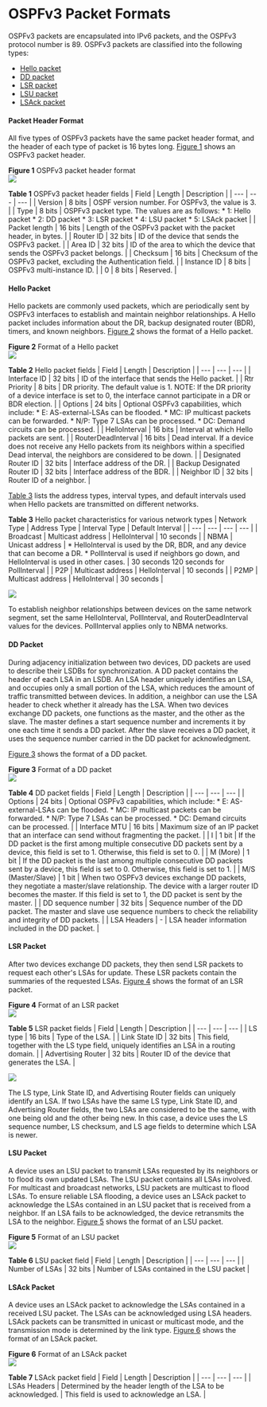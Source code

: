 OSPFv3 Packet Formats
=====================

OSPFv3 packets are encapsulated into IPv6 packets, and the OSPFv3 protocol number is 89. OSPFv3 packets are classified into the following types:

* [Hello packet](#EN-US_CONCEPT_0000001130623214__section_02)
* [DD packet](#EN-US_CONCEPT_0000001130623214__section_03)
* [LSR packet](#EN-US_CONCEPT_0000001130623214__section_04)
* [LSU packet](#EN-US_CONCEPT_0000001130623214__section_05)
* [LSAck packet](#EN-US_CONCEPT_0000001130623214__section_06)

#### Packet Header Format

All five types of OSPFv3 packets have the same packet header format, and the header of each type of packet is 16 bytes long. [Figure 1](#EN-US_CONCEPT_0000001130623214__fig_dc_vrp_feature_new_00632101) shows an OSPFv3 packet header.

**Figure 1** OSPFv3 packet header format  
![](figure/en-us_image_0000001130783146.png)

**Table 1** OSPFv3 packet header fields
| Field | Length | Description |
| --- | --- | --- |
| Version | 8 bits | OSPF version number. For OSPFv3, the value is 3. |
| Type | 8 bits | OSPFv3 packet type. The values are as follows:   * 1: Hello packet * 2: DD packet * 3: LSR packet * 4: LSU packet * 5: LSAck packet |
| Packet length | 16 bits | Length of the OSPFv3 packet with the packet header, in bytes. |
| Router ID | 32 bits | ID of the device that sends the OSPFv3 packet. |
| Area ID | 32 bits | ID of the area to which the device that sends the OSPFv3 packet belongs. |
| Checksum | 16 bits | Checksum of the OSPFv3 packet, excluding the Authentication field. |
| Instance ID | 8 bits | OSPFv3 multi-instance ID. |
| 0 | 8 bits | Reserved. |



#### Hello Packet

Hello packets are commonly used packets, which are periodically sent by OSPFv3 interfaces to establish and maintain neighbor relationships. A Hello packet includes information about the DR, backup designated router (BDR), timers, and known neighbors. [Figure 2](#EN-US_CONCEPT_0000001130623214__fig_dc_vrp_feature_new_00632102) shows the format of a Hello packet.

**Figure 2** Format of a Hello packet  
![](figure/en-us_image_0000001130783152.png)

**Table 2** Hello packet fields
| Field | Length | Description |
| --- | --- | --- |
| Interface ID | 32 bits | ID of the interface that sends the Hello packet. |
| Rtr Priority | 8 bits | DR priority. The default value is 1.  NOTE:  If the DR priority of a device interface is set to 0, the interface cannot participate in a DR or BDR election. |
| Options | 24 bits | Optional OSPFv3 capabilities, which include:   * E: AS-external-LSAs can be flooded. * MC: IP multicast packets can be forwarded. * N/P: Type 7 LSAs can be processed. * DC: Demand circuits can be processed. |
| HelloInterval | 16 bits | Interval at which Hello packets are sent. |
| RouterDeadInterval | 16 bits | Dead interval. If a device does not receive any Hello packets from its neighbors within a specified Dead interval, the neighbors are considered to be down. |
| Designated Router ID | 32 bits | Interface address of the DR. |
| Backup Designated Router ID | 32 bits | Interface address of the BDR. |
| Neighbor ID | 32 bits | Router ID of a neighbor. |

[Table 3](#EN-US_CONCEPT_0000001130623214__tab_dc_vrp_feature_new_00632103) lists the address types, interval types, and default intervals used when Hello packets are transmitted on different networks.

**Table 3** Hello packet characteristics for various network types
| Network Type | Address Type | Interval Type | Default Interval |
| --- | --- | --- | --- |
| Broadcast | Multicast address | HelloInterval | 10 seconds |
| NBMA | Unicast address | * HelloInterval is used by the DR, BDR, and any device that can become a DR. * PollInterval is used if neighbors go down, and HelloInterval is used in other cases. | 30 seconds  120 seconds for PollInterval |
| P2P | Multicast address | HelloInterval | 10 seconds |
| P2MP | Multicast address | HelloInterval | 30 seconds |


![](../public_sys-resources/note_3.0-en-us.png) 

To establish neighbor relationships between devices on the same network segment, set the same HelloInterval, PollInterval, and RouterDeadInterval values for the devices. PollInterval applies only to NBMA networks.



#### DD Packet

During adjacency initialization between two devices, DD packets are used to describe their LSDBs for synchronization. A DD packet contains the header of each LSA in an LSDB. An LSA header uniquely identifies an LSA, and occupies only a small portion of the LSA, which reduces the amount of traffic transmitted between devices. In addition, a neighbor can use the LSA header to check whether it already has the LSA. When two devices exchange DD packets, one functions as the master, and the other as the slave. The master defines a start sequence number and increments it by one each time it sends a DD packet. After the slave receives a DD packet, it uses the sequence number carried in the DD packet for acknowledgment.

[Figure 3](#EN-US_CONCEPT_0000001130623214__fig_dc_vrp_feature_new_00632103) shows the format of a DD packet.

**Figure 3** Format of a DD packet  
![](figure/en-us_image_0000001130783158.png)

**Table 4** DD packet fields
| Field | Length | Description |
| --- | --- | --- |
| Options | 24 bits | Optional OSPFv3 capabilities, which include:   * E: AS-external-LSAs can be flooded. * MC: IP multicast packets can be forwarded. * N/P: Type 7 LSAs can be processed. * DC: Demand circuits can be processed. |
| Interface MTU | 16 bits | Maximum size of an IP packet that an interface can send without fragmenting the packet. |
| I | 1 bit | If the DD packet is the first among multiple consecutive DD packets sent by a device, this field is set to 1. Otherwise, this field is set to 0. |
| M (More) | 1 bit | If the DD packet is the last among multiple consecutive DD packets sent by a device, this field is set to 0. Otherwise, this field is set to 1. |
| M/S (Master/Slave) | 1 bit | When two OSPFv3 devices exchange DD packets, they negotiate a master/slave relationship. The device with a larger router ID becomes the master. If this field is set to 1, the DD packet is sent by the master. |
| DD sequence number | 32 bits | Sequence number of the DD packet. The master and slave use sequence numbers to check the reliability and integrity of DD packets. |
| LSA Headers | - | LSA header information included in the DD packet. |



#### LSR Packet

After two devices exchange DD packets, they then send LSR packets to request each other's LSAs for update. These LSR packets contain the summaries of the requested LSAs. [Figure 4](#EN-US_CONCEPT_0000001130623214__fig_dc_vrp_feature_new_00632104) shows the format of an LSR packet.

**Figure 4** Format of an LSR packet  
![](figure/en-us_image_0000001176742801.png)

**Table 5** LSR packet fields
| Field | Length | Description |
| --- | --- | --- |
| LS type | 16 bits | Type of the LSA. |
| Link State ID | 32 bits | This field, together with the LS type field, uniquely identifies an LSA in a routing domain. |
| Advertising Router | 32 bits | Router ID of the device that generates the LSA. |


![](../public_sys-resources/note_3.0-en-us.png) 

The LS type, Link State ID, and Advertising Router fields can uniquely identify an LSA. If two LSAs have the same LS type, Link State ID, and Advertising Router fields, the two LSAs are considered to be the same, with one being old and the other being new. In this case, a device uses the LS sequence number, LS checksum, and LS age fields to determine which LSA is newer.



#### LSU Packet

A device uses an LSU packet to transmit LSAs requested by its neighbors or to flood its own updated LSAs. The LSU packet contains all LSAs involved. For multicast and broadcast networks, LSU packets are multicast to flood LSAs. To ensure reliable LSA flooding, a device uses an LSAck packet to acknowledge the LSAs contained in an LSU packet that is received from a neighbor. If an LSA fails to be acknowledged, the device retransmits the LSA to the neighbor. [Figure 5](#EN-US_CONCEPT_0000001130623214__fig_dc_vrp_feature_new_00632105) shows the format of an LSU packet.

**Figure 5** Format of an LSU packet  
![](figure/en-us_image_0000001176662897.png)

**Table 6** LSU packet field
| Field | Length | Description |
| --- | --- | --- |
| Number of LSAs | 32 bits | Number of LSAs contained in the LSU packet |



#### LSAck Packet

A device uses an LSAck packet to acknowledge the LSAs contained in a received LSU packet. The LSAs can be acknowledged using LSA headers. LSAck packets can be transmitted in unicast or multicast mode, and the transmission mode is determined by the link type. [Figure 6](#EN-US_CONCEPT_0000001130623214__fig_dc_vrp_feature_new_00632106) shows the format of an LSAck packet.

**Figure 6** Format of an LSAck packet  
![](figure/en-us_image_0000001130783154.png)

**Table 7** LSAck packet field
| Field | Length | Description |
| --- | --- | --- |
| LSAs Headers | Determined by the header length of the LSA to be acknowledged. | This field is used to acknowledge an LSA. |
